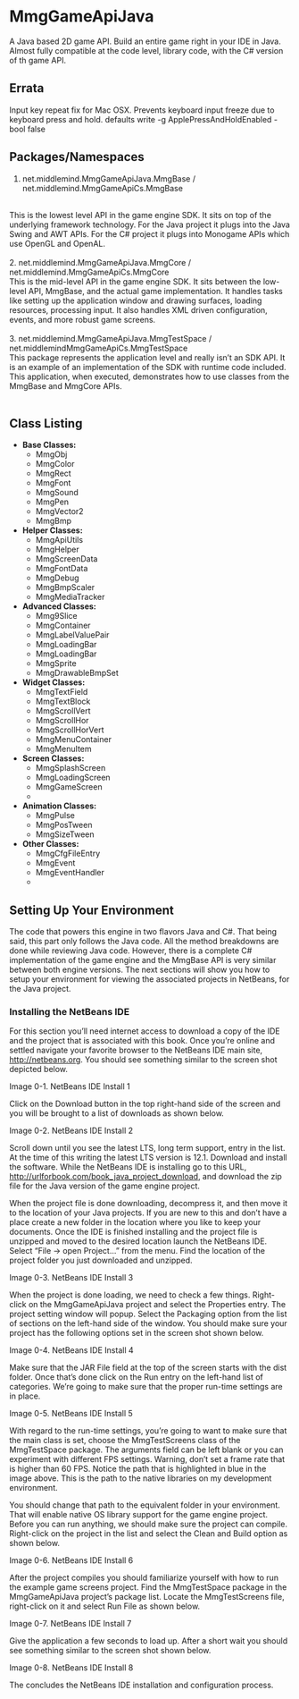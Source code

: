 # MmgGameApiJava
A Java based 2D game API. Build an entire game right in your IDE in Java. Almost fully compatible at the code level, library code, with the C# version of th game API.

## Errata
Input key repeat fix for Mac OSX. Prevents keyboard input freeze due to keyboard press and hold.
defaults write -g ApplePressAndHoldEnabled -bool false

## Packages/Namespaces
1. net.middlemind.MmgGameApiJava.MmgBase / net.middlemind.MmgGameApiCs.MmgBase
<br>
This is the lowest level API in the game engine SDK. It sits on top of the underlying framework technology. For the Java project it plugs into the Java Swing and AWT APIs. For the C# project it plugs into Monogame APIs which use OpenGL and OpenAL.
<br>
<br>
2. net.middlemind.MmgGameApiJava.MmgCore / net.middlemind.MmgGameApiCs.MmgCore
<br>
This is the mid-level API in the game engine SDK. It sits between the low-level API, MmgBase, and the actual game implementation. It handles tasks like setting up the application window and drawing surfaces, loading resources, processing input. It also handles XML driven configuration, events, and more robust game screens.
<br>
<br>
3. net.middlemind.MmgGameApiJava.MmgTestSpace / net.middlemindMmgGameApiCs.MmgTestSpace
<br>
This package represents the application level and really isn’t an SDK API. It is an example of an implementation of the SDK with runtime code included. This application, when executed, demonstrates how to use classes from the MmgBase and MmgCore APIs.
<br>
<br>

## Class Listing
<ul>
  <li>
    <b>Base Classes:</b>
    <br>
    <ul>
      <li>MmgObj</li>
      <li>MmgColor</li>
      <li>MmgRect</li>
      <li>MmgFont</li>
      <li>MmgSound</li>
      <li>MmgPen</li>
      <li>MmgVector2</li>
      <li>MmgBmp</li>
    </ul>
  </li>
  <li>
    <b>Helper Classes:</b>
    <br>
    <ul>
      <li>MmgApiUtils</li>
      <li>MmgHelper</li>
      <li>MmgScreenData</li>
      <li>MmgFontData</li>
      <li>MmgDebug</li>
      <li>MmgBmpScaler</li>
      <li>MmgMediaTracker</li>
    </ul>  
  </li>
  <li>
    <b>Advanced Classes:</b>
    <ul>
      <li>Mmg9Slice</li>
      <li>MmgContainer</li>
      <li>MmgLabelValuePair</li>
      <li>MmgLoadingBar</li>
      <li>MmgLoadingBar</li>
      <li>MmgSprite</li>
      <li>MmgDrawableBmpSet</li>
    </ul>
  </li>

  <li>
    <b>Widget Classes:</b>
    <ul>
      <li>MmgTextField</li>
      <li>MmgTextBlock</li>
      <li>MmgScrollVert</li>
      <li>MmgScrollHor</li>
      <li>MmgScrollHorVert</li>
      <li>MmgMenuContainer</li>
      <li>MmgMenuItem</li>
    </ul>
  </li>
  <li>
    <b>Screen Classes:</b>
    <ul>
      <li>MmgSplashScreen</li>
      <li>MmgLoadingScreen</li>
      <li>MmgGameScreen</li>
      <li></li>      
    </ul>
  </li>
  <li>
    <b>Animation Classes:</b>
    <ul>
      <li>MmgPulse</li>
      <li>MmgPosTween</li>
      <li>MmgSizeTween</li>
    </ul>
  </li>
  <li>
    <b>Other Classes:</b>
    <ul>
      <li>MmgCfgFileEntry</li>
      <li>MmgEvent</li>
      <li>MmgEventHandler</li>
      <li></li>      
    </ul>
  </li>
</ul>

## Setting Up Your Environment
The code that powers this engine in two flavors Java and C#. That being said, this part only follows the Java code. All the method breakdowns are done while reviewing Java code. However, there is a complete C# implementation of the game engine and the MmgBase API is very similar between both engine versions. The next sections will show you how to setup your environment for viewing the associated projects in NetBeans, for the Java project.

### Installing the NetBeans IDE
For this section you’ll need internet access to download a copy of the IDE and the project that is associated with this book. Once you’re online and settled navigate your favorite browser to the NetBeans IDE main site, http://netbeans.org. You should see something similar to the screen shot depicted below.

Image 0-1. NetBeans IDE Install 1


Click on the Download button in the top right-hand side of the screen and you will be brought to a list of downloads as shown below.

Image 0-2. NetBeans IDE Install 2


Scroll down until you see the latest LTS, long term support, entry in the list. At the time of this writing the latest LTS version is 12.1. Download and install the software. While the NetBeans IDE is installing go to this URL, http://urlforbook.com/book_java_project_download, and download the zip file for the Java version of the game engine project.

When the project file is done downloading, decompress it, and then move it to the location of your Java projects. If you are new to this and don’t have a place create a new folder in the location where you like to keep your documents. Once the IDE is finished installing and the project file is unzipped and moved to the desired location launch the NetBeans IDE. Select “File -> open Project...” from the menu. Find the location of the project folder you just downloaded and unzipped.

Image 0-3. NetBeans IDE Install 3


When the project is done loading, we need to check a few things. Right-click on the MmgGameApiJava project and select the Properties entry. The project setting window will popup. Select the Packaging option from the list of sections on the left-hand side of the window. You should make sure your project has the following options set in the screen shot shown below.

Image 0-4. NetBeans IDE Install 4


Make sure that the JAR File field at the top of the screen starts with the dist folder. Once that’s done click on the Run entry on the left-hand list of categories. We’re going to make sure that the proper run-time settings are in place.

Image 0-5. NetBeans IDE Install 5


With regard to the run-time settings, you’re going to want to make sure that the main class is set, choose the MmgTestScreens class of the MmgTestSpace package. The arguments field can be left blank or you can experiment with different FPS settings. Warning, don’t set a frame rate that is higher than 60 FPS. Notice the path that is highlighted in blue in the image above. This is the path to the native libraries on my development environment. 

You should change that path to the equivalent folder in your environment. That will enable native OS library support for the game engine project. Before you can run anything, we should make sure the project can compile. Right-click on the project in the list and select the Clean and Build option as shown below.

Image 0-6. NetBeans IDE Install 6



After the project compiles you should familiarize yourself with how to run the example game screens project. Find the MmgTestSpace package in the MmgGameApiJava project’s package list. Locate the MmgTestScreens file, right-click on it and select Run File as shown below.

Image 0-7. NetBeans IDE Install 7



Give the application a few seconds to load up. After a short wait you should see something similar to the screen shot shown below.

Image 0-8. NetBeans IDE Install 8


The concludes the NetBeans IDE installation and configuration process.




